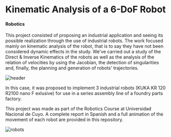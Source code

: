 # Kinematic Analysis of a 6-DoF Robot
#### Robotics
This project consisted of proposing an industrial application and seeing its possible realization through the use of industrial robots. The work focused mainly on kinematic analysis of the robot, that is to say they have not been considered dynamic effects in the study. We've carried out a study of the Direct & Inverse Kinematics of the robots as well as the analysis of the relation of velocities by using the Jacobian, the detection of singularities and, finally, the planning and generation of robots' trajectories.

![header](https://github.com/Aguscorazza/projects/assets/52639694/e40980b6-bfb0-4cb7-81e8-508cc1b7f48e)

In this case, it was proposed to implement 3 industrial robots (KUKA KR 120 R2100 nano F exlusive) for use in a series assembly line of a foundry parts factory.

This project was made as part of the Robotics Course at Universidad Nacional de Cuyo. A complete report in Spanish and a full animation of the movement of each robot are provided in this repository. 

![robots](https://github.com/Aguscorazza/projects/assets/52639694/676352fe-3727-47bb-b3ab-436b0c8ddea8)
